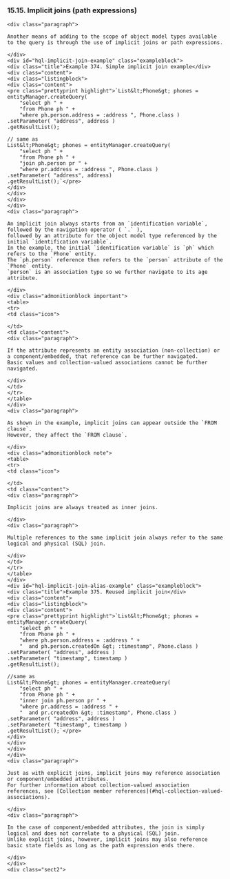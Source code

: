  ### 15.15. Implicit joins (path expressions)

    <div class="paragraph">

    Another means of adding to the scope of object model types available to the query is through the use of implicit joins or path expressions.

    </div>
    <div id="hql-implicit-join-example" class="exampleblock">
    <div class="title">Example 374. Simple implicit join example</div>
    <div class="content">
    <div class="listingblock">
    <div class="content">
    <pre class="prettyprint highlight">`List&lt;Phone&gt; phones = entityManager.createQuery(
        "select ph " +
        "from Phone ph " +
        "where ph.person.address = :address ", Phone.class )
    .setParameter( "address", address )
    .getResultList();

    // same as
    List&lt;Phone&gt; phones = entityManager.createQuery(
        "select ph " +
        "from Phone ph " +
        "join ph.person pr " +
        "where pr.address = :address ", Phone.class )
    .setParameter( "address", address)
    .getResultList();`</pre>
    </div>
    </div>
    </div>
    </div>
    <div class="paragraph">

    An implicit join always starts from an `identification variable`, followed by the navigation operator ( `.` ),
    followed by an attribute for the object model type referenced by the initial `identification variable`.
    In the example, the initial `identification variable` is `ph` which refers to the `Phone` entity.
    The `ph.person` reference then refers to the `person` attribute of the `Phone` entity.
    `person` is an association type so we further navigate to its age attribute.

    </div>
    <div class="admonitionblock important">
    <table>
    <tr>
    <td class="icon">

    </td>
    <td class="content">
    <div class="paragraph">

    If the attribute represents an entity association (non-collection) or a component/embedded, that reference can be further navigated.
    Basic values and collection-valued associations cannot be further navigated.

    </div>
    </td>
    </tr>
    </table>
    </div>
    <div class="paragraph">

    As shown in the example, implicit joins can appear outside the `FROM clause`.
    However, they affect the `FROM clause`.

    </div>
    <div class="admonitionblock note">
    <table>
    <tr>
    <td class="icon">

    </td>
    <td class="content">
    <div class="paragraph">

    Implicit joins are always treated as inner joins.

    </div>
    <div class="paragraph">

    Multiple references to the same implicit join always refer to the same logical and physical (SQL) join.

    </div>
    </td>
    </tr>
    </table>
    </div>
    <div id="hql-implicit-join-alias-example" class="exampleblock">
    <div class="title">Example 375. Reused implicit join</div>
    <div class="content">
    <div class="listingblock">
    <div class="content">
    <pre class="prettyprint highlight">`List&lt;Phone&gt; phones = entityManager.createQuery(
        "select ph " +
        "from Phone ph " +
        "where ph.person.address = :address " +
        "  and ph.person.createdOn &gt; :timestamp", Phone.class )
    .setParameter( "address", address )
    .setParameter( "timestamp", timestamp )
    .getResultList();

    //same as
    List&lt;Phone&gt; phones = entityManager.createQuery(
        "select ph " +
        "from Phone ph " +
        "inner join ph.person pr " +
        "where pr.address = :address " +
        "  and pr.createdOn &gt; :timestamp", Phone.class )
    .setParameter( "address", address )
    .setParameter( "timestamp", timestamp )
    .getResultList();`</pre>
    </div>
    </div>
    </div>
    </div>
    <div class="paragraph">

    Just as with explicit joins, implicit joins may reference association or component/embedded attributes.
    For further information about collection-valued association references, see [Collection member references](#hql-collection-valued-associations).

    </div>
    <div class="paragraph">

    In the case of component/embedded attributes, the join is simply logical and does not correlate to a physical (SQL) join.
    Unlike explicit joins, however, implicit joins may also reference basic state fields as long as the path expression ends there.

    </div>
    </div>
    <div class="sect2">